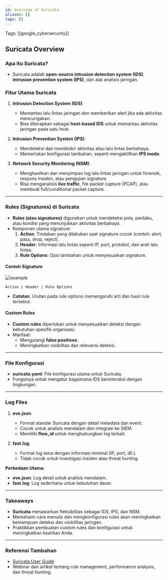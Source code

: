 ```yaml
---
id: Overview of Suricata
aliases: []
tags: []
---
```


Tags: [[google_cybersecurity]]

## Suricata Overview

### Apa itu Suricata?

- Suricata adalah **open-source intrusion detection system (IDS)**, **intrusion prevention system (IPS)**, dan alat analisis jaringan.

### Fitur Utama Suricata

1. **Intrusion Detection System (IDS)**:

   - Memantau lalu lintas jaringan dan memberikan alert jika ada aktivitas mencurigakan.
   - Bisa diterapkan sebagai **host-based IDS** untuk memantau aktivitas jaringan pada satu host.

2. **Intrusion Prevention System (IPS)**:

   - Mendeteksi dan memblokir aktivitas atau lalu lintas berbahaya.
   - Memerlukan konfigurasi tambahan, seperti mengaktifkan **IPS mode**.

3. **Network Security Monitoring (NSM)**:
   - Menghasilkan dan menyimpan log lalu lintas jaringan untuk forensik, respons insiden, atau pengujian signature.
   - Bisa menganalisis **live traffic**, file packet capture (PCAP), atau membuat full/conditional packet capture.

---

### Rules (Signatures) di Suricata

- **Rules (atau signatures)** digunakan untuk mendeteksi pola, perilaku, atau kondisi yang menunjukkan aktivitas berbahaya.
- Komponen utama signature:
  1. **Action**: Tindakan yang dilakukan saat signature cocok (contoh: alert, pass, drop, reject).
  2. **Header**: Informasi lalu lintas seperti IP, port, protokol, dan arah lalu lintas.
  3. **Rule Options**: Opsi tambahan untuk menyesuaikan signature.

#### Contoh Signature

![example](https://d3c33hcgiwev3.cloudfront.net/imageAssetProxy.v1/sUAYMHVdQ-2IJCnBysJmzg_c3deef0b2a6c454fbc39b674cc0bc9f1_CS_R-138_Suricata-signature.png?expiry=1736640000000&hmac=6qosP1XqLxseT7JVmxHEuaoB4D-LSrNOHcSE1M8YG4Q)

```
Action | Header | Rule Options
```

- **Catatan**: Urutan pada rule options memengaruhi arti dan hasil rule tersebut.

#### Custom Rules

- **Custom rules** diperlukan untuk menyesuaikan deteksi dengan kebutuhan spesifik organisasi.
- Manfaat:
  - Mengurangi **false positives**.
  - Meningkatkan visibilitas dan relevansi deteksi.

---

### File Konfigurasi

- **suricata.yaml**: File konfigurasi utama untuk Suricata.
- Fungsinya untuk mengatur bagaimana IDS berinteraksi dengan lingkungan.

---

### Log Files

1. **eve.json**:

   - Format standar Suricata dengan detail metadata dan event.
   - Cocok untuk analisis mendalam dan integrasi ke SIEM.
   - Memiliki **flow_id** untuk menghubungkan log terkait.

2. **fast.log**:
   - Format log lama dengan informasi minimal (IP, port, dll.).
   - Tidak cocok untuk investigasi insiden atau threat hunting.

**Perbedaan Utama**:

- **eve.json**: Log detail untuk analisis mendalam.
- **fast.log**: Log sederhana untuk kebutuhan dasar.

---

### Takeaways

- **Suricata** menawarkan fleksibilitas sebagai IDS, IPS, dan NSM.
- Memahami cara menulis dan mengkonfigurasi rules akan meningkatkan kemampuan deteksi dan visibilitas jaringan.
- Praktikkan pembuatan custom rules dan konfigurasi untuk meningkatkan keahlian Anda.

---

### Referensi Tambahan

- [Suricata User Guide](https://suricata.io/docs/)
- Webinar dan artikel tentang rule management, performance analysis, dan threat hunting.
